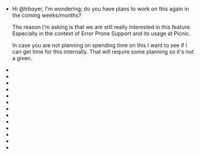 - Hi @trboyer, I'm wondering; do you have plans to work on this again in the coming weeks/months? 
  
  The reason I'm asking is that we are still really interested in this feature. Especially in the context of Error Prone Support and its usage at Picnic.
  
  In case you are not planning on spending time on this I want to see if I can get time for this internally. That will require some planning so it's not a given.
-
-
-
-
-
-
-
-
-
-
-
-
-